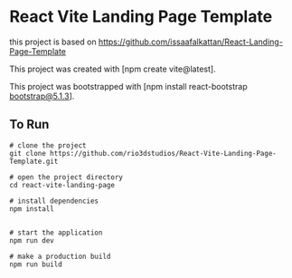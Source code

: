 # React Vite Landing Page Template

this project is based on https://github.com/issaafalkattan/React-Landing-Page-Template

This project was created with [npm create vite@latest].

This project was bootstrapped with [npm install react-bootstrap bootstrap@5.1.3].


## To Run


```
# clone the project
git clone https://github.com/rio3dstudios/React-Vite-Landing-Page-Template.git

# open the project directory
cd react-vite-landing-page

# install dependencies
npm install


# start the application
npm run dev

# make a production build
npm run build
```

